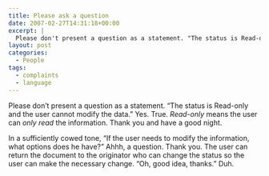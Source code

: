 ```yaml
---
title: Please ask a question
date: 2007-02-27T14:31:18+00:00
excerpt: |
  Please don't present a question as a statement. "The status is Read-only and the user cannot modify the
layout: post
categories:
  - People
tags:
  - complaints
  - language
---
```

Please don&#8217;t present a question as a statement. &#8220;The status is Read-only and the user cannot modify the data.&#8221; Yes. True. _Read-only_ means the user can _only read_ the information. Thank you and have a good night.

In a sufficiently cowed tone, &#8220;If the user needs to modify the information, what options does he have?&#8221; Ahhh, a question. Thank you. The user can return the document to the originator who can change the status so the user can make the necessary change. &#8220;Oh, good idea, thanks.&#8221; Duh.